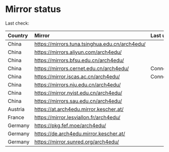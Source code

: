 <script src="./time.js"></script>
# Mirror status
Last check: <script type="text/javascript">localize(1710087645.8186684);</script>

|Country|Mirror|Last update|
|:------|:-----|:----------|
|China|https://mirrors.tuna.tsinghua.edu.cn/arch4edu/|<script type="text/javascript">localize(1710052086);</script>|
|China|https://mirrors.aliyun.com/arch4edu/|<script type="text/javascript">localize(1710052086);</script>|
|China|https://mirrors.bfsu.edu.cn/arch4edu/|<script type="text/javascript">localize(1710009097);</script>|
|China|https://mirrors.cernet.edu.cn/arch4edu/|ConnectionError|
|China|https://mirror.iscas.ac.cn/arch4edu/|ConnectionError|
|China|https://mirrors.nju.edu.cn/arch4edu/|<script type="text/javascript">localize(1710009097);</script>|
|China|https://mirror.nyist.edu.cn/arch4edu/|<script type="text/javascript">localize(1710052086);</script>|
|China|https://mirrors.sau.edu.cn/arch4edu/|<script type="text/javascript">localize(1710052086);</script>|
|Austria|https://at.arch4edu.mirror.kescher.at/|<script type="text/javascript">localize(1710052086);</script>|
|France|https://mirror.lesviallon.fr/arch4edu/|<script type="text/javascript">localize(1710009097);</script>|
|Germany|https://pkg.fef.moe/arch4edu/|<script type="text/javascript">localize(1710052086);</script>|
|Germany|https://de.arch4edu.mirror.kescher.at/|<script type="text/javascript">localize(1710052086);</script>|
|Germany|https://mirror.sunred.org/arch4edu/|<script type="text/javascript">localize(1710052086);</script>|

<script src="./tablefilter/tablefilter.js"></script>
<script src="./table.js"></script>